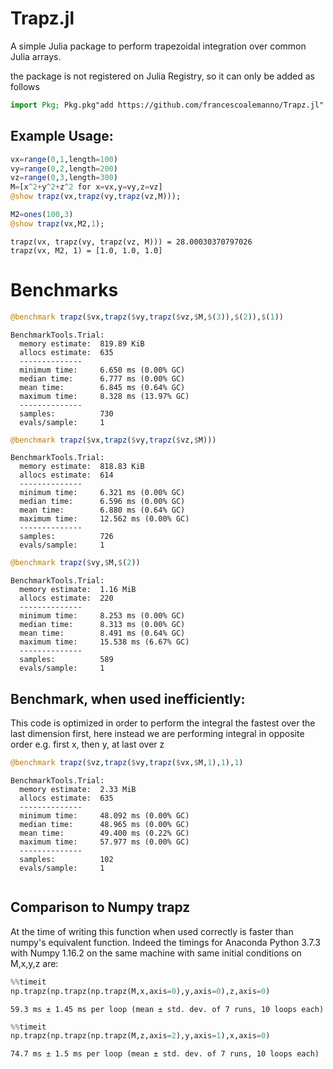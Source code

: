 # Trapz.jl

A simple Julia package to perform trapezoidal integration over common Julia arrays. 

the package is not registered on Julia Registry, so it can only be added as follows
```julia
import Pkg; Pkg.pkg"add https://github.com/francescoalemanno/Trapz.jl"
```


## Example Usage:


```julia
vx=range(0,1,length=100)
vy=range(0,2,length=200)
vz=range(0,3,length=300)
M=[x^2+y^2+z^2 for x=vx,y=vy,z=vz]
@show trapz(vx,trapz(vy,trapz(vz,M)));

M2=ones(100,3)
@show trapz(vx,M2,1);

```

    trapz(vx, trapz(vy, trapz(vz, M))) = 28.00030370797026
    trapz(vx, M2, 1) = [1.0, 1.0, 1.0]


# Benchmarks


```julia
@benchmark trapz($vx,trapz($vy,trapz($vz,$M,$(3)),$(2)),$(1))
```
    BenchmarkTools.Trial: 
      memory estimate:  819.89 KiB
      allocs estimate:  635
      --------------
      minimum time:     6.650 ms (0.00% GC)
      median time:      6.777 ms (0.00% GC)
      mean time:        6.845 ms (0.64% GC)
      maximum time:     8.328 ms (13.97% GC)
      --------------
      samples:          730
      evals/sample:     1
```julia
@benchmark trapz($vx,trapz($vy,trapz($vz,$M)))
```
    BenchmarkTools.Trial: 
      memory estimate:  818.83 KiB
      allocs estimate:  614
      --------------
      minimum time:     6.321 ms (0.00% GC)
      median time:      6.596 ms (0.00% GC)
      mean time:        6.880 ms (0.64% GC)
      maximum time:     12.562 ms (0.00% GC)
      --------------
      samples:          726
      evals/sample:     1
```julia
@benchmark trapz($vy,$M,$(2))
```
    BenchmarkTools.Trial: 
      memory estimate:  1.16 MiB
      allocs estimate:  220
      --------------
      minimum time:     8.253 ms (0.00% GC)
      median time:      8.313 ms (0.00% GC)
      mean time:        8.491 ms (0.64% GC)
      maximum time:     15.538 ms (6.67% GC)
      --------------
      samples:          589
      evals/sample:     1

## Benchmark, when used inefficiently:

This code is optimized in order to perform the integral the fastest over the last dimension first, here instead we are performing integral in opposite order e.g. first x, then y, at last over z


```julia
@benchmark trapz($vz,trapz($vy,trapz($vx,$M,1),1),1)
```
    BenchmarkTools.Trial: 
      memory estimate:  2.33 MiB
      allocs estimate:  635
      --------------
      minimum time:     48.092 ms (0.00% GC)
      median time:      48.965 ms (0.00% GC)
      mean time:        49.400 ms (0.22% GC)
      maximum time:     57.977 ms (0.00% GC)
      --------------
      samples:          102
      evals/sample:     1
```julia

```


## Comparison to Numpy trapz
At the time of writing this function when used correctly is faster than numpy's equivalent function.
Indeed the timings for Anaconda Python 3.7.3 with Numpy 1.16.2 on the same machine with same initial conditions on M,x,y,z are:
```python
%%timeit
np.trapz(np.trapz(np.trapz(M,x,axis=0),y,axis=0),z,axis=0)
```
    59.3 ms ± 1.45 ms per loop (mean ± std. dev. of 7 runs, 10 loops each)
```python
%%timeit
np.trapz(np.trapz(np.trapz(M,z,axis=2),y,axis=1),x,axis=0)
```
    74.7 ms ± 1.5 ms per loop (mean ± std. dev. of 7 runs, 10 loops each)
```python

```
